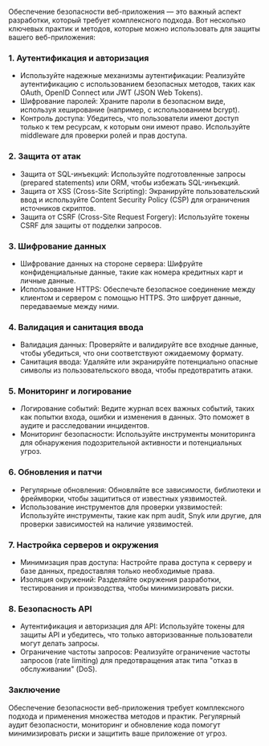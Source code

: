 Обеспечение безопасности веб-приложения — это важный аспект разработки, который требует комплексного подхода. Вот несколько ключевых практик и методов, которые можно использовать для защиты вашего веб-приложения:

### 1. Аутентификация и авторизация

- Используйте надежные механизмы аутентификации: Реализуйте аутентификацию с использованием безопасных методов, таких как OAuth, OpenID Connect или JWT (JSON Web Tokens).
- Шифрование паролей: Храните пароли в безопасном виде, используя хеширование (например, с использованием bcrypt).
- Контроль доступа: Убедитесь, что пользователи имеют доступ только к тем ресурсам, к которым они имеют право. Используйте middleware для проверки ролей и прав доступа.

### 2. Защита от атак

- Защита от SQL-инъекций: Используйте подготовленные запросы (prepared statements) или ORM, чтобы избежать SQL-инъекций.
- Защита от XSS (Cross-Site Scripting): Экранируйте пользовательский ввод и используйте Content Security Policy (CSP) для ограничения источников скриптов.
- Защита от CSRF (Cross-Site Request Forgery): Используйте токены CSRF для защиты от подделки запросов.

### 3. Шифрование данных

- Шифрование данных на стороне сервера: Шифруйте конфиденциальные данные, такие как номера кредитных карт и личные данные.
- Использование HTTPS: Обеспечьте безопасное соединение между клиентом и сервером с помощью HTTPS. Это шифрует данные, передаваемые между ними.

### 4. Валидация и санитация ввода

- Валидация данных: Проверяйте и валидируйте все входные данные, чтобы убедиться, что они соответствуют ожидаемому формату.
- Санитация ввода: Удаляйте или экранируйте потенциально опасные символы из пользовательского ввода, чтобы предотвратить атаки.

### 5. Мониторинг и логирование

- Логирование событий: Ведите журнал всех важных событий, таких как попытки входа, ошибки и изменения в данных. Это поможет в аудите и расследовании инцидентов.
- Мониторинг безопасности: Используйте инструменты мониторинга для обнаружения подозрительной активности и потенциальных угроз.

### 6. Обновления и патчи

- Регулярные обновления: Обновляйте все зависимости, библиотеки и фреймворки, чтобы защититься от известных уязвимостей.
- Использование инструментов для проверки уязвимостей: Используйте инструменты, такие как npm audit, Snyk или другие, для проверки зависимостей на наличие уязвимостей.

### 7. Настройка серверов и окружения

- Минимизация прав доступа: Настройте права доступа к серверу и базе данных, предоставляя только необходимые права.
- Изоляция окружений: Разделяйте окружения разработки, тестирования и производства, чтобы минимизировать риски.

### 8. Безопасность API

- Аутентификация и авторизация для API: Используйте токены для защиты API и убедитесь, что только авторизованные пользователи могут делать запросы.
- Ограничение частоты запросов: Реализуйте ограничение частоты запросов (rate limiting) для предотвращения атак типа "отказ в обслуживании" (DoS).

### Заключение

Обеспечение безопасности веб-приложения требует комплексного подхода и применения множества методов и практик. Регулярный аудит безопасности, мониторинг и обновление кода помогут минимизировать риски и защитить ваше приложение от угроз.